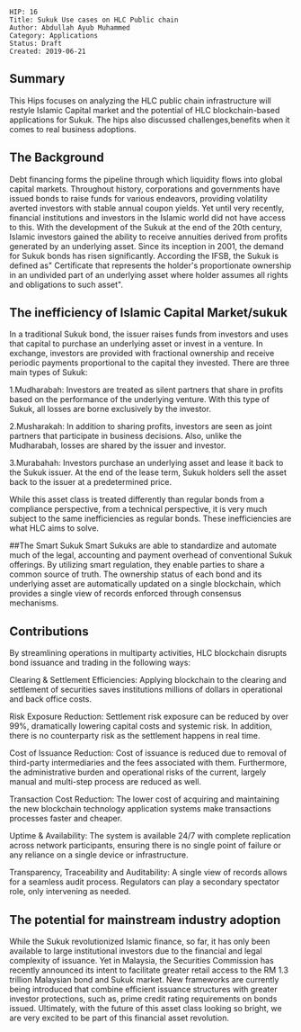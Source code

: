     HIP: 16
    Title: Sukuk Use cases on HLC Public chain
    Author: Abdullah Ayub Muhammed
    Category: Applications
    Status: Draft
    Created: 2019-06-21


## Summary

This Hips focuses on analyzing the HLC public chain infrastructure will restyle Islamic Capital market
and the potential of HLC blockchain-based applications for Sukuk. The hips also discussed challenges,benefits 
when it comes to real business adoptions.

## The Background
Debt financing forms the pipeline through which liquidity flows into global capital markets. 
Throughout history, corporations and governments have issued bonds to raise funds for various endeavors, providing volatility averted investors with stable annual coupon yields.
Yet until very recently, financial institutions and investors in the Islamic world did not have access to this. 
With the development of the Sukuk at the end of the 20th century, Islamic investors gained the ability to receive annuities derived from profits generated by an underlying asset.
Since its inception in 2001, the demand for Sukuk bonds has risen significantly. According the IFSB, the Sukuk is defined as" Certificate
that represents the holder's proportionate ownership in an undivided part of an underlying asset where holder assumes all rights and obligations to such asset".

## The inefficiency of Islamic Capital Market/sukuk
In a traditional Sukuk bond, the issuer raises funds from investors and uses that capital to purchase an underlying asset or invest in a venture. In exchange, investors are provided with fractional ownership and receive periodic payments proportional to the capital they invested. There are three main types of Sukuk:

1.Mudharabah: Investors are treated as silent partners that share in profits based on the performance of the underlying venture. With this type of Sukuk, all losses are borne exclusively by the investor.

2.Musharakah: In addition to sharing profits, investors are seen as joint partners that participate in business decisions. Also, unlike the Mudharabah, losses are shared by the issuer and investor.

3.Murabahah: Investors purchase an underlying asset and lease it back to the Sukuk issuer. At the end of the lease term, Sukuk holders sell the asset back to the issuer at a predetermined price.

While this asset class is treated differently than regular bonds from a compliance perspective, from a technical perspective, it is very much subject to the same inefficiencies as regular bonds. These inefficiencies are what HLC aims to solve.

##The Smart Sukuk
Smart Sukuks are able to standardize and automate much of the legal, accounting and payment overhead of conventional Sukuk offerings. By utilizing smart regulation, they enable parties to share a common source of truth. The ownership status of each bond and its underlying asset are automatically updated on a single blockchain, which provides a single view of records enforced through consensus mechanisms.

## Contributions 
By streamlining operations in multiparty activities, HLC blockchain disrupts bond issuance and trading in the following ways:

Clearing & Settlement Efficiencies: Applying blockchain to the clearing and settlement of securities saves institutions millions of dollars in operational and back office costs.

Risk Exposure Reduction: Settlement risk exposure can be reduced by over 99%, dramatically lowering capital costs and systemic risk. In addition, there is no counterparty risk as the settlement happens in real time.

Cost of Issuance Reduction: Cost of issuance is reduced due to removal of third-party intermediaries and the fees associated with them. Furthermore, the administrative burden and operational risks of the current, largely manual and multi-step process are reduced as well.

Transaction Cost Reduction: The lower cost of acquiring and maintaining the new blockchain technology application systems make transactions processes faster and cheaper.

Uptime & Availability: The system is available 24/7 with complete replication across network participants, ensuring there is no single point of failure or any reliance on a single device or infrastructure.

Transparency, Traceability and Auditability: A single view of records allows for a seamless audit process. Regulators can play a secondary spectator role, only intervening as needed.

## The potential for mainstream industry adoption
While the Sukuk revolutionized Islamic finance, so far, it has only been available to large institutional investors due to the financial and legal complexity of issuance. Yet in Malaysia, the Securities Commission has recently announced its intent to facilitate greater retail access to the RM 1.3 trillion Malaysian bond and Sukuk market. New frameworks are currently being introduced that combine efficient issuance structures with greater investor protections, such as, prime credit rating requirements on bonds issued. Ultimately, with the future of this asset class looking so bright, we are very excited to be part of this financial asset revolution.
